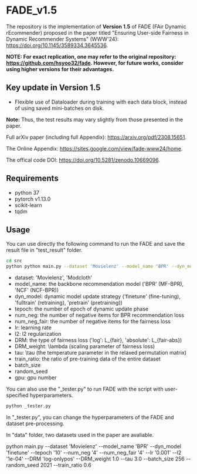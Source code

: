 # FADE_v1.5
The repository is the implementation of **Version 1.5** of FADE (FAir Dynamic rEcommender) proposed in the paper titled "Ensuring User-side Fairness in Dynamic Recommender Systems" (WWW'24): https://doi.org/10.1145/3589334.3645536.

**NOTE: For exact replication, one may refer to the original repository: https://github.com/hsyoo32/fade. However, for future works, consider using higher versions for their advantages.**

## Key update in Version 1.5
* Flexible use of Dataloader during training with each data block, instead of using saved mini-batches on disk.

**Note:** Thus, the test results may vary slightly from those presented in the paper.


Full arXiv paper (including full Appendix): https://arxiv.org/pdf/2308.15651.

The Online Appendix: https://sites.google.com/view/fade-www24/home.

The offical code DOI: https://doi.org/10.5281/zenodo.10669096.

## Requirements
- python 37
- pytorch v1.13.0
- scikit-learn
- tqdm


## Usage

You can use directly the following command to run the FADE and save the result file in "test_result" folder.

```bash
cd src
python python main.py --dataset 'Movielenz' --model_name 'BPR' --dyn_model 'finetune' --tepoch '10' --num_neg '4' --num_neg_fair '4' --lr '0.001' --l2 '1e-04' --DRM 'log-onlypos' --DRM_weight 1.0 --tau 3.0 --train_ratio 0.6 --batch_size 256 --random_seed 2021 --gpu 0
```
- dataset: 'Movielenz', 'Modcloth'
- model_name: the backbone recommendation model ('BPR' (MF-BPR), 'NCF' (NCF-BPR))
- dyn_model: dynamic model update strategy ('finetune' (fine-tuning), 'fulltrain' (retraining), 'pretrain' (pretraining))
- tepoch: the number of epoch of dynamic update phase
- num_neg: the number of negative items for BPR recommendation loss
- num_neg_fair: the number of negative items for the fairness loss
- lr: learning rate
- l2: l2 regularization
- DRM: the type of fairness loss ('log': L_{fair}, 'absolute': L_{fair-abs})
- DRM_weight: \lambda (scaling parameter of fairness loss)
- tau: \tau (the temperature parameter in the relaxed permutation matrix)
- train_ratio: the ratio of pre-training data of the entire dataset
- batch_size
- random_seed
- gpu: gpu number

You can also use the "_tester.py" to run FADE with the script with user-specified hyperparameters.
```bash
python _tester.py
```
In "_tester.py", you can change the hyperparameters of the FADE and dataset pre-processing.

In "data" folder, two datasets used in the paper are avaliable. 



python main.py --dataset 'Movielenz' --model_name 'BPR' --dyn_model 'finetune' --tepoch '10' --num_neg '4' --num_neg_fair '4' --lr '0.001' --l2 '1e-04' --DRM 'log-onlypos' --DRM_weight 1.0 --tau 3.0 --batch_size 256 --random_seed 2021 --train_ratio 0.6

